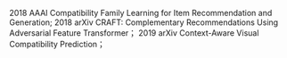 2018 AAAI Compatibility Family Learning for Item Recommendation and Generation;
2018 arXiv CRAFT: Complementary Recommendations Using Adversarial Feature Transformer；
2019 arXiv Context-Aware Visual Compatibility Prediction；

